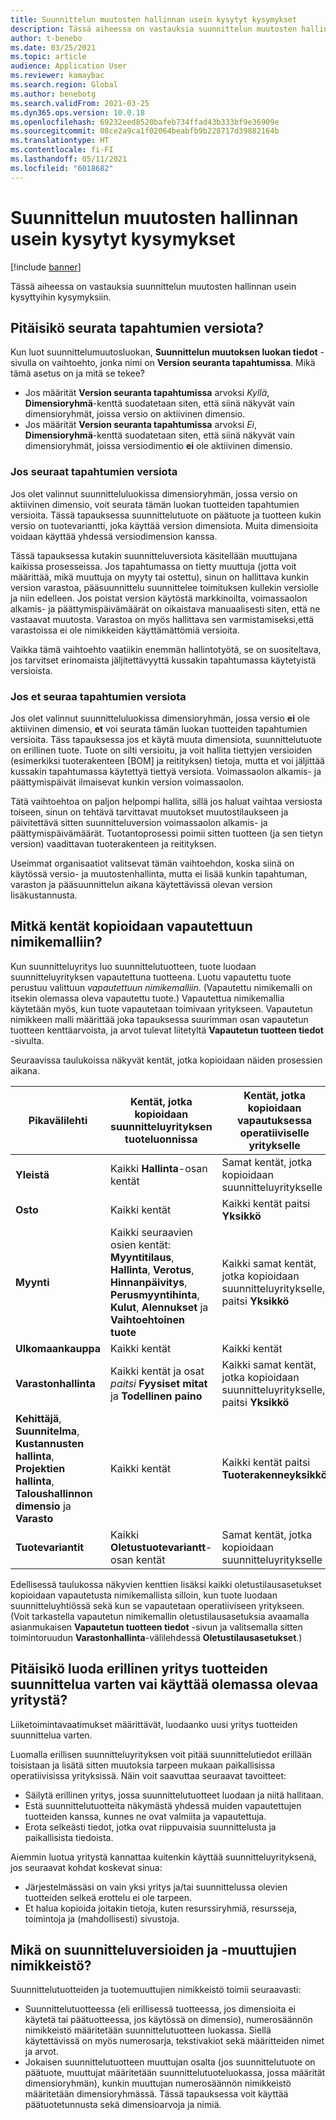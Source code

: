 ```yaml
---
title: Suunnittelun muutosten hallinnan usein kysytyt kysymykset
description: Tässä aiheessa on vastauksia suunnittelun muutosten hallinnan usein kysyttyihin kysymyksiin.
author: t-benebo
ms.date: 03/25/2021
ms.topic: article
audience: Application User
ms.reviewer: kamaybac
ms.search.region: Global
ms.author: benebotg
ms.search.validFrom: 2021-03-25
ms.dyn365.ops.version: 10.0.18
ms.openlocfilehash: 69232eed8520bafeb734ffad43b333bf9e36909e
ms.sourcegitcommit: 08ce2a9ca1f02064beabfb9b228717d39882164b
ms.translationtype: HT
ms.contentlocale: fi-FI
ms.lasthandoff: 05/11/2021
ms.locfileid: "6018682"
---
```

# <a name="engineering-change-management-faq"></a>Suunnittelun muutosten hallinnan usein kysytyt kysymykset

[!include [banner](../includes/banner.md)]

Tässä aiheessa on vastauksia suunnittelun muutosten hallinnan usein kysyttyihin kysymyksiin.

## <a name="should-i-track-the-version-in-transactions"></a>Pitäisikö seurata tapahtumien versiota?

Kun luot suunnittelumuutosluokan, **Suunnittelun muutoksen luokan tiedot** -sivulla on vaihtoehto, jonka nimi on **Version seuranta tapahtumissa**. Mikä tämä asetus on ja mitä se tekee?

- Jos määrität **Version seuranta tapahtumissa** arvoksi *Kyllä*, **Dimensioryhmä**-kenttä suodatetaan siten, että siinä näkyvät vain dimensioryhmät, joissa versio on aktiivinen dimensio.
- Jos määrität **Version seuranta tapahtumissa** arvoksi *Ei*, **Dimensioryhmä**-kenttä suodatetaan siten, että siinä näkyvät vain dimensioryhmät, joissa versiodimentio **ei** ole aktiivinen dimensio.

### <a name="if-you-track-the-version-in-transactions"></a>Jos seuraat tapahtumien versiota

Jos olet valinnut suunnitteluluokissa dimensioryhmän, jossa versio on aktiivinen dimensio, voit seurata tämän luokan tuotteiden tapahtumien versioita. Tässä tapauksessa suunnittelutuote on päätuote ja tuotteen kukin versio on tuotevariantti, joka käyttää version dimensiota. Muita dimensioita voidaan käyttää yhdessä versiodimension kanssa.

Tässä tapauksessa kutakin suunnitteluversiota käsitellään muuttujana kaikissa prosesseissa. Jos tapahtumassa on tietty muuttuja (jotta voit määrittää, mikä muuttuja on myyty tai ostettu), sinun on hallittava kunkin version varastoa, pääsuunnittelu suunnittelee toimituksen kullekin versiolle ja niin edelleen. Jos poistat version käytöstä markkinoilta, voimassaolon alkamis- ja päättymispäivämäärät on oikaistava manuaalisesti siten, että ne vastaavat muutosta. Varastoa on myös hallittava sen varmistamiseksi,että varastoissa ei ole nimikkeiden käyttämättömiä versioita.

Vaikka tämä vaihtoehto vaatiikin enemmän hallintotyötä, se on suositeltava, jos tarvitset erinomaista jäljitettävyyttä kussakin tapahtumassa käytetyistä versioista.

### <a name="if-you-dont-track-the-version-in-transactions"></a>Jos et seuraa tapahtumien versiota

Jos olet valinnut suunnitteluluokissa dimensioryhmän, jossa versio **ei** ole aktiivinen dimensio, **et** voi seurata tämän luokan tuotteiden tapahtumien versioita. Täss tapauksessa jos et käytä muuta dimensiota, suunnittelutuote on erillinen tuote. Tuote on silti versioitu, ja voit hallita tiettyjen versioiden (esimerkiksi tuoterakenteen \[BOM] ja reitityksen) tietoja, mutta et voi jäljittää kussakin tapahtumassa käytettyä tiettyä versiota. Voimassaolon alkamis- ja päättymispäivät ilmaisevat kunkin version voimassaolon.

Tätä vaihtoehtoa on paljon helpompi hallita, sillä jos haluat vaihtaa versiosta toiseen, sinun on tehtävä tarvittavat muutokset muutostilaukseen ja päivitettävä sitten suunnitteluversion voimassaolon alkamis- ja päättymispäivämäärät. Tuotantoprosessi poimii sitten tuotteen (ja sen tietyn version) vaadittavan tuoterakenteen ja reitityksen.

Useimmat organisaatiot valitsevat tämän vaihtoehdon, koska siinä on käytössä versio- ja muutostenhallinta, mutta ei lisää kunkin tapahtuman, varaston ja pääsuunnittelun aikana käytettävissä olevan version lisäkustannusta.

## <a name="which-fields-are-copied-to-the-released-item-template"></a>Mitkä kentät kopioidaan vapautettuun nimikemalliin?

Kun suunnitteluyritys luo suunnittelutuotteen, tuote luodaan suunnitteluyrityksen vapautettuna tuotteena. Luotu vapautettu tuote perustuu valittuun *vapautettuun nimikemalliin*. (Vapautettu nimikemalli on itsekin olemassa oleva vapautettu tuote.) Vapautettua nimikemallia käytetään myös, kun tuote vapautetaan toimivaan yritykseen. Vapautetun nimikkeen malli määrittää joka tapauksessa suurimman osan vapautetun tuotteen kenttäarvoista, ja arvot tulevat liitetyltä **Vapautetun tuotteen tiedot** -sivulta.

Seuraavissa taulukoissa näkyvät kentät, jotka kopioidaan näiden prosessien aikana.

| Pikavälilehti | Kentät, jotka kopioidaan suunnitteluyrityksen tuoteluonnissa | Kentät, jotka kopioidaan vapautuksessa operatiiviselle yritykselle |
|---|---|---|
| **Yleistä** | Kaikki **Hallinta**-osan kentät | Samat kentät, jotka kopioidaan suunnitteluyritykselle |
| **Osto** | Kaikki kentät | Kaikki kentät paitsi **Yksikkö** |
| **Myynti** | Kaikki seuraavien osien kentät: **Myyntitilaus**, **Hallinta**, **Verotus**, **Hinnanpäivitys**, **Perusmyyntihinta**, **Kulut**, **Alennukset** ja **Vaihtoehtoinen tuote** | Kaikki samat kentät, jotka kopioidaan suunnitteluyritykselle, paitsi **Yksikkö** |
| **Ulkomaankauppa** | Kaikki kentät | Kaikki kentät |
| **Varastonhallinta** | Kaikki kentät ja osat *paitsi* **Fyysiset mitat** ja **Todellinen paino** | Kaikki samat kentät, jotka kopioidaan suunnitteluyritykselle, paitsi **Yksikkö** |
| **Kehittäjä**, **Suunnitelma**, **Kustannusten hallinta**, **Projektien hallinta**, **Taloushallinnon dimensio** ja **Varasto** | Kaikki kentät | Kaikki kentät paitsi **Tuoterakenneyksikkö** |
| **Tuotevariantit** | Kaikki **Oletustuotevariantt**-osan kentät | Samat kentät, jotka kopioidaan suunnitteluyritykselle |

Edellisessä taulukossa näkyvien kenttien lisäksi kaikki oletustilausasetukset kopioidaan vapautetusta nimikemallista silloin, kun tuote luodaan suunnitteluyhtiössä sekä kun se vapautetaan operatiiviseen yritykseen. (Voit tarkastella vapautetun nimikemallin oletustilausasetuksia avaamalla asianmukaisen **Vapautetun tuotteen tiedot** -sivun ja valitsemalla sitten toimintoruudun **Varastonhallinta**-välilehdessä **Oletustilausasetukset**.)

## <a name="should-i-create-a-separate-legal-entity-for-engineering-products-or-use-an-existing-legal-entity"></a>Pitäisikö luoda erillinen yritys tuotteiden suunnittelua varten vai käyttää olemassa olevaa yritystä?

Liiketoimintavaatimukset määrittävät, luodaanko uusi yritys tuotteiden suunnittelua varten.

Luomalla erillisen suunnitteluyrityksen voit pitää suunnittelutiedot erillään toisistaan ja lisätä sitten muutoksia tarpeen mukaan paikallisissa operatiivisissa yrityksissä. Näin voit saavuttaa seuraavat tavoitteet:

- Säilytä erillinen yritys, jossa suunnittelutuotteet luodaan ja niitä hallitaan.
- Estä suunnittelutuotteita näkymästä yhdessä muiden vapautettujen tuotteiden kanssa, kunnes ne ovat valmiita ja vapautettuja.
- Erota selkeästi tiedot, jotka ovat riippuvaisia suunnittelusta ja paikallisista tiedoista.

Aiemmin luotua yritystä kannattaa kuitenkin käyttää suunnitteluyrityksenä, jos seuraavat kohdat koskevat sinua:

- Järjestelmässäsi on vain yksi yritys ja/tai suunnittelussa olevien tuotteiden selkeä erottelu ei ole tarpeen.
- Et halua kopioida joitakin tietoja, kuten resurssiryhmiä, resursseja, toimintoja ja (mahdollisesti) sivustoja.

## <a name="what-is-the-nomenclature-for-engineering-versions-and-variants"></a>Mikä on suunnitteluversioiden ja -muuttujien nimikkeistö?

Suunnittelutuotteiden ja tuotemuuttujien nimikkeistö toimii seuraavasti:

- Suunnittelutuotteessa (eli erillisessä tuotteessa, jos dimensioita ei käytetä tai päätuotteessa, jos käytössä on dimensio), numerosäännön nimikkeistö määritetään suunnittelutuotteen luokassa. Siellä käytettävissä on myös numerosarja, tekstivakiot sekä määritteiden nimet ja arvot.
- Jokaisen suunnittelutuotteen muuttujan osalta (jos suunnittelutuote on päätuote, muuttujat määritetään suunnittelutuoteluokassa, jossa määrität dimensioryhmän), kunkin muuttujan numerosäännön nimikkeistö määritetään dimensioryhmässä. Tässä tapauksessa voit käyttää päätuotetunnusta sekä dimensioarvoja ja nimiä.
